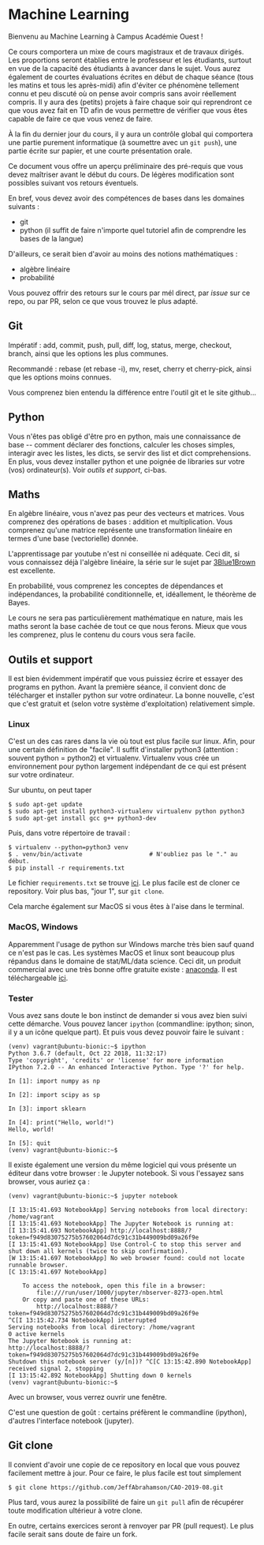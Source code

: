 # Machine Learning

Bienvenu au Machine Learning à Campus Académie Ouest !

Ce cours comportera un mixe de cours magistraux et de travaux dirigés.
Les proportions seront établies entre le professeur et les étudiants,
surtout en vue de la capacité des étudiants à avancer dans le sujet.
Vous aurez également de courtes évaluations écrites en début de chaque
séance (tous les matins et tous les après-midi) afin d'éviter ce
phénomène tellement connu et peu discuté où on pense avoir compris
sans avoir réellement compris.  Il y aura des (petits) projets à faire
chaque soir qui reprendront ce que vous avez fait en TD afin de vous
permettre de vérifier que vous êtes capable de faire ce que vous venez
de faire.

À la fin du dernier jour du cours, il y aura un contrôle global qui
comportera une partie purement informatique (à soumettre avec un `git
push`), une partie écrite sur papier, et une courte présentation orale.

Ce document vous offre un aperçu préliminaire des pré-requis que vous
devez maîtriser avant le début du cours.  De légères modification sont
possibles suivant vos retours éventuels.

En bref, vous devez avoir des compétences de bases dans les domaines
suivants :

* git
* python (il suffit de faire n'importe quel tutoriel afin de comprendre les bases de la langue)

D'ailleurs, ce serait bien d'avoir au moins des notions mathématiques :

* algèbre linéaire
* probabilité

Vous pouvez offrir des retours sur le cours par mél direct, par _issue_
sur ce repo, ou par PR, selon ce que vous trouvez le plus adapté.


## Git

Impératif : add, commit, push, pull, diff, log, status, merge,
checkout, branch, ainsi que les options les plus communes.

Recommandé : rebase (et rebase -i), mv, reset, cherry et cherry-pick,
ainsi que les options moins connues.

Vous comprenez bien entendu la différence entre l'outil git et le site
github...


## Python

Vous n'êtes pas obligé d'être pro en python, mais une connaissance de
base -- comment déclarer des fonctions, calculer les choses simples,
interagir avec les listes, les dicts, se servir des list et dict
comprehensions.  En plus, vous devez installer python et une poignée
de libraries sur votre (vos) ordinateur(s).  Voir _outils et support_,
ci-bas.


## Maths

En algèbre linéaire, vous n'avez pas peur des vecteurs et matrices.
Vous comprenez des opérations de bases : addition et multiplication.
Vous comprenez qu'une matrice représente une transformation linéaire
en termes d'une base (vectorielle) donnée.

L'apprentissage par youtube n'est ni conseillée ni adéquate.  Ceci
dit, si vous connaissez déjà l'algèbre linéaire, la série sur le sujet
par
[3Blue1Brown](https://www.youtube.com/watch?v=fNk_zzaMoSs&list=PLZHQObOWTQDPD3MizzM2xVFitgF8hE_ab)
est excellente.

En probabilité, vous comprenez les conceptes de dépendances et
indépendances, la probabilité conditionnelle, et, idéallement, le
théorème de Bayes.

Le cours ne sera pas particulièrement mathématique en nature, mais les
maths seront la base cachée de tout ce que nous ferons.  Mieux que
vous les comprenez, plus le contenu du cours vous sera facile.


## Outils et support

Il est bien évidemment impératif que vous puissiez écrire et essayer
des programs en python.  Avant la première séance, il convient donc de
télécharger et installer python sur votre ordinateur.  La bonne
nouvelle, c'est que c'est gratuit et (selon votre système
d'exploitation) relativement simple.

### Linux

C'est un des cas rares dans la vie où tout est plus facile sur linux.
Afin, pour une certain définition de "facile".  Il suffit d'installer
python3 (attention : souvent python = python2) et virtualenv.
Virtualenv vous crée un environnement pour python largement
indépendant de ce qui est présent sur votre ordinateur.

Sur ubuntu, on peut taper

    $ sudo apt-get update
	$ sudo apt-get install python3-virtualenv virtualenv python python3
	$ sudo apt-get install gcc g++ python3-dev

Puis, dans votre répertoire de travail :

    $ virtualenv --python=python3 venv
	$ . venv/bin/activate                   # N'oubliez pas le "." au début.
	$ pip install -r requirements.txt

Le fichier `requirements.txt` se trouve [ici](requirements.txt).  Le
plus facile est de cloner ce repository.  Voir plus bas, "jour 1", sur
`git clone`.

Cela marche également sur MacOS si vous êtes à l'aise dans le terminal.

### MacOS, Windows

Apparemment l'usage de python sur Windows marche très bien sauf quand
ce n'est pas le cas.  Les systèmes MacOS et linux sont beaucoup plus
répandus dans le domaine de stat/ML/data science.  Ceci dit, un
produit commercial avec une très bonne offre gratuite existe :
[anaconda](https://www.anaconda.com/).  Il est téléchargeable
[ici](https://www.anaconda.com/download/).

### Tester

Vous avez sans doute le bon instinct de demander si vous avez bien
suivi cette démarche.  Vous pouvez lancer `ipython` (commandline:
ipython; sinon, il y a un icône quelque part).  Et puis vous devez
pouvoir faire le suivant :

	(venv) vagrant@ubuntu-bionic:~$ ipython
	Python 3.6.7 (default, Oct 22 2018, 11:32:17)
	Type 'copyright', 'credits' or 'license' for more information
	IPython 7.2.0 -- An enhanced Interactive Python. Type '?' for help.

	In [1]: import numpy as np

	In [2]: import scipy as sp

	In [3]: import sklearn

	In [4]: print("Hello, world!")
	Hello, world!

	In [5]: quit
	(venv) vagrant@ubuntu-bionic:~$

Il existe également une version du même logiciel qui vous présente un
éditeur dans votre browser : le Jupyter notebook.  Si vous l'essayez
sans browser, vous auriez ça :

	(venv) vagrant@ubuntu-bionic:~$ jupyter notebook

	[I 13:15:41.693 NotebookApp] Serving notebooks from local directory: /home/vagrant
	[I 13:15:41.693 NotebookApp] The Jupyter Notebook is running at:
	[I 13:15:41.693 NotebookApp] http://localhost:8888/?token=f949d83075275b57602064d7dc91c31b449009bd09a26f9e
	[I 13:15:41.693 NotebookApp] Use Control-C to stop this server and shut down all kernels (twice to skip confirmation).
	[W 13:15:41.697 NotebookApp] No web browser found: could not locate runnable browser.
	[C 13:15:41.697 NotebookApp]

		To access the notebook, open this file in a browser:
			file:///run/user/1000/jupyter/nbserver-8273-open.html
		Or copy and paste one of these URLs:
			http://localhost:8888/?token=f949d83075275b57602064d7dc91c31b449009bd09a26f9e
	^C[I 13:15:42.734 NotebookApp] interrupted
	Serving notebooks from local directory: /home/vagrant
	0 active kernels
	The Jupyter Notebook is running at:
	http://localhost:8888/?token=f949d83075275b57602064d7dc91c31b449009bd09a26f9e
	Shutdown this notebook server (y/[n])? ^C[C 13:15:42.890 NotebookApp] received signal 2, stopping
	[I 13:15:42.892 NotebookApp] Shutting down 0 kernels
	(venv) vagrant@ubuntu-bionic:~$

Avec un browser, vous verrez ouvrir une fenêtre.

C'est une question de goût : certains préfèrent le commandline
(ipython), d'autres l'interface notebook (jupyter).


## Git clone

Il convient d'avoir une copie de ce repository en local que vous
pouvez facilement mettre à jour.  Pour ce faire, le plus facile est
tout simplement

    $ git clone https://github.com/JeffAbrahamson/CAO-2019-08.git

Plus tard, vous aurez la possibilité de faire un `git pull` afin de
récupérer toute modification ultérieur à votre clone.

En outre, certains exercices seront à renvoyer par PR (pull request).
Le plus facile serait sans doute de faire un fork.
